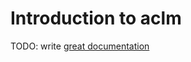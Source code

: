 # Introduction to aclm

TODO: write [great documentation](http://jacobian.org/writing/great-documentation/what-to-write/)
